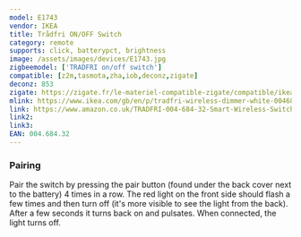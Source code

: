 ```yaml
---
model: E1743
vendor: IKEA
title: Trådfri ON/OFF Switch
category: remote
supports: click, batterypct, brightness
image: /assets/images/devices/E1743.jpg
zigbeemodel: ['TRADFRI on/off switch']
compatible: [z2m,tasmota,zha,iob,deconz,zigate]
deconz: 853
zigate: https://zigate.fr/le-materiel-compatible-zigate/compatible/ikeatlcommande
mlink: https://www.ikea.com/gb/en/p/tradfri-wireless-dimmer-white-00468432/
link: https://www.amazon.co.uk/TRADFRI-004-684-32-Smart-Wireless-Switch/dp/B07YNRYSL3/
link2: 
link3: 
EAN: 004.684.32
---
```

### Pairing
Pair the switch by pressing the pair button (found under the back cover next to the battery)
4 times in a row. The red light on the front side should flash a few times and then turn off
(it's more visible to see the light from the back). After a few seconds it turns back on and pulsates.
When connected, the light turns off.
